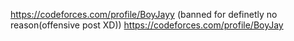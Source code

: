 https://codeforces.com/profile/BoyJayy (banned for definetly no reason(offensive post XD))
https://codeforces.com/profile/BoyJay  
